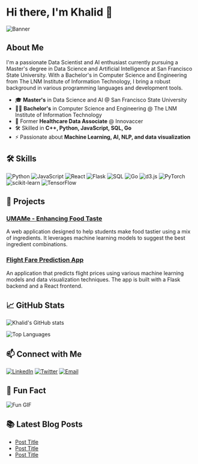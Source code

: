 # Hi there, I'm Khalid 👋

![Banner]([https://your-banner-image-link.com](https://www.google.com/url?sa=i&url=https%3A%2F%2Fwww.wsj.com%2Farticles%2Fhow-computers-with-humanlike-senses-will-change-our-lives-11625760066&psig=AOvVaw1fr_k2NJEiLWsrQX_s5YiN&ust=1717150657293000&source=images&cd=vfe&opi=89978449&ved=0CBIQjRxqFwoTCLC2vumStYYDFQAAAAAdAAAAABAE))

## About Me
I'm a passionate Data Scientist and AI enthusiast currently pursuing a Master's degree in Data Science and Artificial Intelligence at San Francisco State University. With a Bachelor's in Computer Science and Engineering from The LNM Institute of Information Technology, I bring a robust background in various programming languages and development tools.

- 🎓 **Master's** in Data Science and AI @ San Francisco State University
- 🧑‍🎓 **Bachelor's** in Computer Science and Engineering @ The LNM Institute of Information Technology
- 💼 Former **Healthcare Data Associate** @ Innovaccer
- 🛠️ Skilled in **C++, Python, JavaScript, SQL, Go**
- ⚡ Passionate about **Machine Learning, AI, NLP, and data visualization**

## 🛠️ Skills
![Python](https://img.shields.io/badge/Python-3776AB?style=for-the-badge&logo=python&logoColor=white)
![JavaScript](https://img.shields.io/badge/JavaScript-F7DF1E?style=for-the-badge&logo=javascript&logoColor=black)
![React](https://img.shields.io/badge/React-20232A?style=for-the-badge&logo=react&logoColor=61DAFB)
![Flask](https://img.shields.io/badge/Flask-000000?style=for-the-badge&logo=flask&logoColor=white)
![SQL](https://img.shields.io/badge/SQL-4479A1?style=for-the-badge&logo=postgresql&logoColor=white)
![Go](https://img.shields.io/badge/Go-00ADD8?style=for-the-badge&logo=go&logoColor=white)
![d3.js](https://img.shields.io/badge/D3.js-F9A03C?style=for-the-badge&logo=d3.js&logoColor=white)
![PyTorch](https://img.shields.io/badge/PyTorch-EE4C2C?style=for-the-badge&logo=pytorch&logoColor=white)
![scikit-learn](https://img.shields.io/badge/scikit--learn-F7931E?style=for-the-badge&logo=scikit-learn&logoColor=white)
![TensorFlow](https://img.shields.io/badge/TensorFlow-FF6F00?style=for-the-badge&logo=tensorflow&logoColor=white)

## 🚀 Projects
### [UMAMe - Enhancing Food Taste](https://github.com/yourusername/umame)
A web application designed to help students make food tastier using a mix of ingredients. It leverages machine learning models to suggest the best ingredient combinations.

### [Flight Fare Prediction App](https://github.com/yourusername/flight-fare-prediction)
An application that predicts flight prices using various machine learning models and data visualization techniques. The app is built with a Flask backend and a React frontend.

## 📈 GitHub Stats
![Khalid's GitHub stats](https://github-readme-stats.vercel.app/api?username=Kahl-d&show_icons=true&theme=radical)

![Top Languages](https://github-readme-stats.vercel.app/api/top-langs/?username=yourusername&layout=compact&theme=radical)

## 📫 Connect with Me
[![LinkedIn](https://img.shields.io/badge/LinkedIn-0077B5?style=for-the-badge&logo=linkedin&logoColor=white)](https://www.linkedin.com/in/yourusername/)
[![Twitter](https://img.shields.io/badge/Twitter-1DA1F2?style=for-the-badge&logo=twitter&logoColor=white)](https://twitter.com/yourusername/)
[![Email](https://img.shields.io/badge/Email-D14836?style=for-the-badge&logo=gmail&logoColor=white)](mailto:your.email@example.com)

## 🎨 Fun Fact
![Fun GIF](https://media.giphy.com/media/26xBwdIuRJiAIqHwA/giphy.gif)

## 📚 Latest Blog Posts
<!-- BLOG-POST-LIST:START -->
- [Post Title](https://yourbloglink.com)
- [Post Title](https://yourbloglink.com)
- [Post Title](https://yourbloglink.com)
<!-- BLOG-POST-LIST:END -->

<!-- You can use GitHub Actions to automate updating the blog posts list -->
